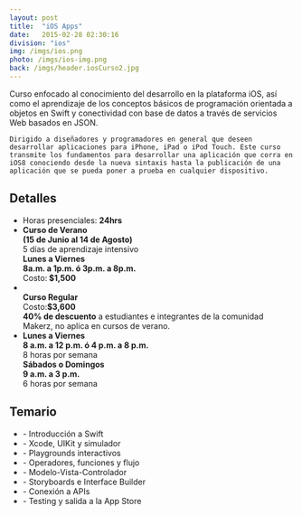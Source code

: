 ```yaml
---
layout: post
title:  "iOS Apps"
date:   2015-02-28 02:30:16
division: "ios"
img: /imgs/ios.png
photo: /imgs/ios-img.png
back: /imgs/header.iosCurso2.jpg
---
```

<div class="description">
	Curso enfocado al conocimiento del desarrollo en la plataforma iOS, así como el aprendizaje de los conceptos básicos de programación orientada a objetos en Swift y conectividad con base de datos a través de servicios Web basados en JSON.

	Dirigido a diseñadores y programadores en general que deseen desarrollar aplicaciones para iPhone, iPad o iPod Touch. Este curso transmite los fundamentos para desarrollar una aplicación que corra en iOS8 conociendo desde la nueva sintaxis hasta la publicación de una aplicación que se pueda poner a prueba en cualquier dispositivo.
</div>
<div class="details">
	<h2>Detalles</h2>
	<ul>
		<li>Horas presenciales: <strong>24hrs</strong></li>
		<li class="summer">
			<strong>Curso de Verano<br>(15 de Junio al 14 de Agosto)</strong>
			<br>5 días de aprendizaje intensivo
			<br><strong>Lunes a Viernes<br>8a.m. a 1p.m. ó 3p.m. a 8p.m.</strong>
			<br>Costo:<strong> $1,500</strong>
		</li>
		<li>
			<br><strong>Curso Regular</strong>
			<br>Costo:<strong>$3,600</strong>
			<br><strong>40% de descuento</strong> a estudiantes e integrantes de la comunidad Makerz, no aplica en cursos de verano.
		</li>
		<li>
			<strong>Lunes a Viernes<br>8 a.m. a 12 p.m. ó 4 p.m. a 8 p.m.</strong>
			<br>8 horas por semana
			<br><strong>Sábados o Domingos<br>9 a.m. a 3 p.m.</strong>
			<br>6 horas por semana
		</li>
	</ul>
</div>
<div class="course">
	<h2>Temario</h2>
	<ul>
		<li>- Introducción a Swift</li>
		<li>- Xcode, UIKit y simulador</li>
		<li>- Playgrounds interactivos</li>
		<li>- Operadores, funciones y flujo</li>
		<li>- Modelo-Vista-Controlador</li>
		<li>- Storyboards e Interface Builder</li>
		<li>- Conexión a APIs</li>
		<li>- Testing y salida a la App Store</li>
	</ul>
</div>


